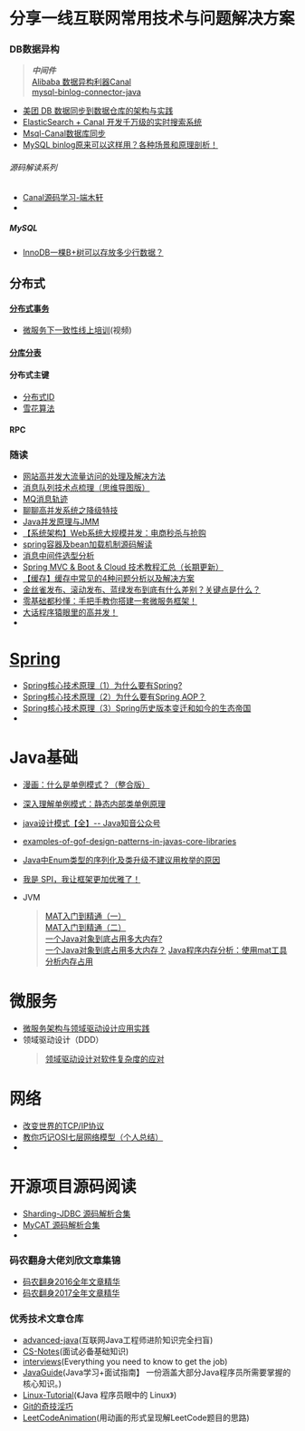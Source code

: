 # 分享一线互联网常用技术与问题解决方案

### DB数据异构
> ***中间件***  
> [Alibaba 数据异构利器Canal](https://github.com/alibaba/canal)  
> [mysql-binlog-connector-java](https://github.com/shyiko/mysql-binlog-connector-java)
* [美团 DB 数据同步到数据仓库的架构与实践](https://tech.meituan.com/binlog_dw.html)
* [ElasticSearch + Canal 开发千万级的实时搜索系统](https://mp.weixin.qq.com/s/ztVsWqAtO1kT9dFZLW3rZg)
* [Msql-Canal数据库同步](https://mp.weixin.qq.com/s/TwhzVdEIEIGx2Rir_5tG8w)
* [MySQL binlog原来可以这样用？各种场景和原理剖析！](https://mp.weixin.qq.com/s/MiPII_3w0lMU3Vzgsey29g)
###### 源码解读系列
* [Canal源码学习-端木轩](notes/canal_源码解读.md)
* 

##### MySQL
* [InnoDB一棵B+树可以存放多少行数据？](https://mp.weixin.qq.com/s/xUJp62fFXC3_AJvAqQ0jZw)


## 分布式
#### [分布式事务](notes/DistributedTransaction.md)
* [微服务下一致性线上培训](https://mp.weixin.qq.com/s/HS3Mfmnkq7D2Jzq-baSv1g)(视频)


#### [分库分表](notes/sharding.md)


#### 分布式主键
* [分布式ID](https://mp.weixin.qq.com/s/KfoLFClRwDXlcTDmhCEdaQ)
* [雪花算法]()


#### RPC

### 随读
* [网站高并发大流量访问的处理及解决方法](http://mp.weixin.qq.com/s/OMyWg53xBF2_Lk0QYDOWpw)
* [消息队列技术点梳理（思维导图版）](https://mp.weixin.qq.com/s/8btqiyxPY1XhvN2UTqDUxw)
* [MQ消息轨迹](http://mp.weixin.qq.com/s/h3Q8tLUFjta0i14OXiExqQ)
* [聊聊高并发系统之降级特技](http://mp.weixin.qq.com/s/FcPzLkP7n8MVaOnZibGs1w)
* [Java并发原理与JMM](http://mp.weixin.qq.com/s/z057Va1JNNOjTTrnuE9pPg)
* [【系统架构】Web系统大规模并发：电商秒杀与抢购](http://mp.weixin.qq.com/s/zDbcV_vJeBOnAYxK0WEJQQ)
* [spring容器及bean加载机制源码解读](http://mp.weixin.qq.com/s/zRjokN97kBu__mcuEBC_Lg)
* [消息中间件选型分析](http://mp.weixin.qq.com/s/Zwd1USlOCkQvsG96eSwvpg)
* [Spring MVC & Boot & Cloud 技术教程汇总（长期更新）](https://mp.weixin.qq.com/s/qLnHqK6AKCoFHBlPdablxw)
* [【缓存】缓存中常见的4种问题分析以及解决方案](https://blog.csdn.net/zzh920625/article/details/78173099?from=timeline&isappinstalled=0#10006-weixin-1-52626-6b3bffd01fdde4900130bc5a2751b6d1)
* [金丝雀发布、滚动发布、蓝绿发布到底有什么差别？关键点是什么？](http://mp.weixin.qq.com/s/WdCM6cOmjdhAEa6PtviH9A)
* [零基础都秒懂：手把手教你搭建一套微服务框架！](http://mp.weixin.qq.com/s/lokfpgObn6bF7BahARfkfg)
* [大话程序猿眼里的高并发！](http://mp.weixin.qq.com/s/gf_h9IQz-oZ_wxis0yUEHg)
* 

# [Spring](notes/Spring.md)
* [Spring核心技术原理（1）为什么要有Spring?](https://mp.weixin.qq.com/s/s77m4K272p6qm4VmEDdbCw)
* [Spring核心技术原理（2）为什么要有Spring AOP？](https://mp.weixin.qq.com/s/Jcpp-5dib242nuhizU3dmQ)
* [Spring核心技术原理（3）Spring历史版本变迁和如今的生态帝国](https://mp.weixin.qq.com/s/CoCZlFAKzCNVFqk3w3Pzpg)
* 
# Java基础
* [漫画：什么是单例模式？（整合版）](http://note.youdao.com/noteshare?id=b45dfc81cca23a69893020a389fcc121&sub=020DE73E0EA1415EBD42884F97A7A40D)
* [深入理解单例模式：静态内部类单例原理](https://blog.csdn.net/mnb65482/article/details/80458571)
* [java设计模式【全】-- Java知音公众号](https://mp.weixin.qq.com/s/--Mnh-VWhcmskh1J3yU7CA)
* [examples-of-gof-design-patterns-in-javas-core-libraries](https://stackoverflow.com/questions/1673841/examples-of-gof-design-patterns-in-javas-core-libraries?rq=1)
* [Java中Enum类型的序列化及类升级不建议用枚举的原因](https://blog.csdn.net/hupoling/article/details/74990456)
* [我是 SPI，我让框架更加优雅了！](https://mp.weixin.qq.com/s/fui80veGcqkRzfgfPOPCNA)

* JVM
  > [MAT入门到精通（一）](https://mp.weixin.qq.com/s/3D5LsakqaMxR1P00F54orw)<br/>
  > [MAT入门到精通（二）](https://mp.weixin.qq.com/s/wWV92hSaT5UrcnoHnCO1gA)<br/>
  > [一个Java对象到底占用多大内存?](https://mp.weixin.qq.com/s/BfWMp-3vPcg1eMgL4D249g)<br/>
  > [一个Java对象到底占用多大内存？](https://www.cnblogs.com/magialmoon/p/3757767.html)
  > [Java程序内存分析：使用mat工具分析内存占用](https://yq.aliyun.com/articles/44641)
  
# 微服务
* [微服务架构与领域驱动设计应用实践](https://mp.weixin.qq.com/s/syC8TQdzro7rDlIKT_nx5w)
* 领域驱动设计（DDD）
  > [领域驱动设计对软件复杂度的应对](https://mp.weixin.qq.com/s/8kIJXkO2BFzW7maGpr1gbA)
  > 
  > 
  > 
  > 

# 网络
* [改变世界的TCP/IP协议](https://mp.weixin.qq.com/s/qDHY7r068UTpJnYcJ1Favw)
* [教你巧记OSI七层网络模型（个人总结）](https://mp.weixin.qq.com/s/rGw9KdxPkcdYfqJCgXWDOg)
* 
# 开源项目源码阅读
* [Sharding-JDBC 源码解析合集](http://www.iocoder.cn/categories/Sharding-JDBC/?mp)
* [MyCAT 源码解析合集](http://www.iocoder.cn/categories/MyCAT/?mp)
* 

### 码农翻身大佬刘欣文章集锦
* [码农翻身2016全年文章精华](https://mp.weixin.qq.com/s/EjVfk1iOuQUjLfPxt_DJ7Q)
* [码农翻身2017全年文章精华](https://mp.weixin.qq.com/s/cbaR--hlEN37fwTIRNhKaQ)

### 优秀技术文章仓库
* [advanced-java](https://github.com/doocs/advanced-java)(互联网Java工程师进阶知识完全扫盲)
* [CS-Notes](https://github.com/CyC2018/CS-Notes)(面试必备基础知识)
* [interviews](https://github.com/kdn251/interviews)(Everything you need to know to get the job)
* [JavaGuide](https://github.com/Snailclimb/JavaGuide)(Java学习+面试指南】 一份涵盖大部分Java程序员所需要掌握的核心知识。)
* [Linux-Tutorial](https://github.com/judasn/Linux-Tutorial)(《Java 程序员眼中的 Linux》)
* [Git的奇技淫巧](https://github.com/521xueweihan/git-tips)
* [LeetCodeAnimation](https://github.com/MisterBooo/LeetCodeAnimation)(用动画的形式呈现解LeetCode题目的思路)
